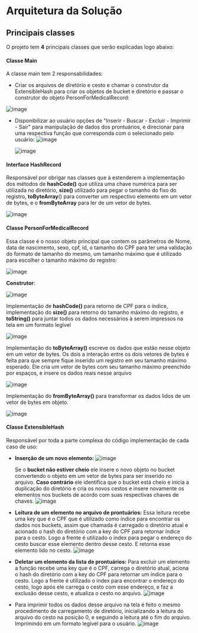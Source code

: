 # Arquitetura da Solução

## Principais classes

O projeto tem **4** principais classes que serão explicadas logo abaixo: 

#### Classe Main

A classe main tem 2 responsabilidades:

-  Criar os arquivos de diretório e cesto e chamar o construtor da ExtensibleHash para criar os objetos de bucket e diretório e passar o construtor do objeto PersonForMedicalRecord:

  ![image](https://user-images.githubusercontent.com/57811501/121281929-23c6df80-c8af-11eb-9981-9bef0ed3fddb.png)

- Disponibilizar ao usuário opções de "Inserir - Buscar - Excluir - Imprimir - Sair" para manipulação de dados dos prontuários, e direcionar para uma respectiva função que corresponda com o selecionado pelo usuário:
                                           ![image](https://user-images.githubusercontent.com/57811501/121282383-c7b08b00-c8af-11eb-8ec5-5dfa98c07375.png)

  ![image](https://user-images.githubusercontent.com/57811501/121282555-19f1ac00-c8b0-11eb-8115-e2ae45e5107e.png)

#### Interface HashRecord

Responsável por obrigar nas classes que à estenderem a implementação dos métodos de **hashCode()** que utiliza uma chave numérica para ser utilizada no diretório, **size()** utilizado para pegar o tamanho do fixo do registro, **toByteArray**() para converter um respectivo elemento em um vetor de bytes, e o **fromByteArray** para ler de um vetor de bytes.

![image](https://user-images.githubusercontent.com/57811501/121284852-d8fb9680-c8b3-11eb-902e-2362bd87edfa.png)



#### Classe PersonForMedicalRecord

Essa classe é o nosso objeto principal que contem os parâmetros de Nome, data de nascimento, sexo, cpf, id, o tamanho do CPF para ter uma validação do formato de tamanho do mesmo,  um tamanho máximo que é utilizado para escolher o tamanho máximo do registro:

![image](https://user-images.githubusercontent.com/57811501/121285318-8ec6e500-c8b4-11eb-9bb6-7e0734710d61.png)

**Construtor**:

![image](https://user-images.githubusercontent.com/57811501/121285378-b1f19480-c8b4-11eb-93d1-af710c70daa6.png)

Implementação de **hashCode()** para retorno de CPF para o índice, implementação do **size()** para retorno do tamanho máximo do registro, e **toString()** para juntar todos os dados necessários à serem impressos na tela em um formato legível

![image](https://user-images.githubusercontent.com/57811501/121285478-d77e9e00-c8b4-11eb-8245-06d2a06b65e9.png)

Implementação do **toByteArray()** escreve os dados que estão nesse objeto em um vetor de bytes. Os dois a interação entre os dois vetores de bytes é feita para que sempre fique inserido um registro em seu tamanho máximo esperado. Ele cria um vetor de bytes com seu tamanho máximo preenchido por espaços, e insere os dados reais nesse arquivo  

![image](https://user-images.githubusercontent.com/57811501/121285755-452aca00-c8b5-11eb-846f-8c1cec3e348f.png)

Implementação do **fromByteArray()** para transformar os dados lidos de um vetor de bytes em objeto.

![image](https://user-images.githubusercontent.com/57811501/121286853-d0f12600-c8b6-11eb-9f1c-fb5f0e1c66b7.png)



#### Classe ExtensibleHash

Responsável por toda a parte complexa do código implementação de cada caso de uso:

- **Inserção de um novo elemento:** ![image](https://user-images.githubusercontent.com/57811501/121287495-064a4380-c8b8-11eb-918f-ad50409c55f6.png)


  Se o **bucket não estiver cheio** ele insere o novo objeto no bucket convertendo o objeto em um vetor de bytes para ser inserido no arquivo. **Caso contrário** ele identifica que o bucket está cheio e inicia a duplicação do diretório e cria os novos cestos e insere novamente os elementos nos buckets de acordo com suas respectivas chaves de chaves. 
  ![image](https://user-images.githubusercontent.com/57811501/121288084-2deddb80-c8b9-11eb-8244-a5ca75bf8154.png)

- **Leitura de um elemento no arquivo de prontuários:**
  Essa leitura recebe uma key que é o CPF que é utilizado como índice para encontrar os dados nos buckets, assim que chamada é carregado o diretório atual e acionado o hash do diretório com a key do CPF para retornar índice para o cesto. Logo a frente é utilizado o index para pegar o endereço do cesto buscar esse elemento dentro desse cesto. E retorna esse elemento lido no cesto.
  ![image](https://user-images.githubusercontent.com/57811501/121288641-106d4180-c8ba-11eb-8e68-44419bdd45e9.png)

- **Deletar um elemento da lista de prontuários:**
  Para excluir um elemento a função recebe uma key que é o CPF, carrega o diretório atual, aciona o hash do diretório com a key do CPF para retornar um índice para o cesto. Logo a frente é utilizado o index para encontrar o endereço do cesto, logo após ele carrega o cesto com esse endereço, e faz a exclusão desse cesto, e atualiza o cesto no arquivo.
  ![image](https://user-images.githubusercontent.com/57811501/121290004-44e1fd00-c8bc-11eb-877a-6d0bdbd0faf4.png)

- Para imprimir todos os dados desse arquivo na tela é feito o mesmo procedimento de carregamento de diretório, inicializando a leitura do arquivo do cesto na posição 0, e seguindo a leitura até o fim do arquivo. Imprimindo em um formato legível para o usuário. 
  ![image](https://user-images.githubusercontent.com/57811501/121290605-4e1f9980-c8bd-11eb-8ddc-e05b1c3f81a8.png)



